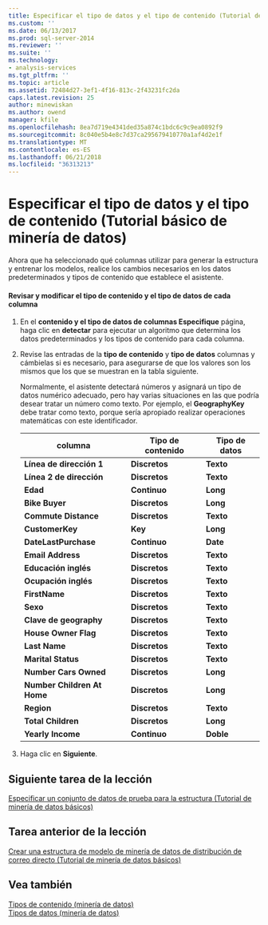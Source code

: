 ```yaml
---
title: Especificar el tipo de datos y el tipo de contenido (Tutorial de minería de datos básicos) | Documentos de Microsoft
ms.custom: ''
ms.date: 06/13/2017
ms.prod: sql-server-2014
ms.reviewer: ''
ms.suite: ''
ms.technology:
- analysis-services
ms.tgt_pltfrm: ''
ms.topic: article
ms.assetid: 72484d27-3ef1-4f16-813c-2f43231fc2da
caps.latest.revision: 25
author: minewiskan
ms.author: owend
manager: kfile
ms.openlocfilehash: 8ea7d719e4341ded35a874c1bdc6c9c9ea0892f9
ms.sourcegitcommit: 8c040e5b4e8c7d37ca295679410770a1af4d2e1f
ms.translationtype: MT
ms.contentlocale: es-ES
ms.lasthandoff: 06/21/2018
ms.locfileid: "36313213"
---
```

# <a name="specifying-the-data-type-and-content-type-basic-data-mining-tutorial"></a>Especificar el tipo de datos y el tipo de contenido (Tutorial básico de minería de datos)
  Ahora que ha seleccionado qué columnas utilizar para generar la estructura y entrenar los modelos, realice los cambios necesarios en los datos predeterminados y tipos de contenido que establece el asistente.  
  
#### <a name="review-and-modify-content-type-and-data-type-for-each-column"></a>Revisar y modificar el tipo de contenido y el tipo de datos de cada columna  
  
1.  En el **contenido y el tipo de datos de columnas Especifique** página, haga clic en **detectar** para ejecutar un algoritmo que determina los datos predeterminados y los tipos de contenido para cada columna.  
  
2.  Revise las entradas de la **tipo de contenido** y **tipo de datos** columnas y cámbielas si es necesario, para asegurarse de que los valores son los mismos que los que se muestran en la tabla siguiente.  
  
     Normalmente, el asistente detectará números y asignará un tipo de datos numérico adecuado, pero hay varias situaciones en las que podría desear tratar un número como texto. Por ejemplo, el **GeographyKey** debe tratar como texto, porque sería apropiado realizar operaciones matemáticas con este identificador.  
  
    |columna|Tipo de contenido|Tipo de datos|  
    |------------|------------------|---------------|  
    |**Línea de dirección 1**|**Discretos**|**Texto**|  
    |**Línea 2 de dirección**|**Discretos**|**Texto**|  
    |**Edad**|**Continuo**|**Long**|  
    |**Bike Buyer**|**Discretos**|**Long**|  
    |**Commute Distance**|**Discretos**|**Texto**|  
    |**CustomerKey**|**Key**|**Long**|  
    |**DateLastPurchase**|**Continuo**|**Date**|  
    |**Email Address**|**Discretos**|**Texto**|  
    |**Educación inglés**|**Discretos**|**Texto**|  
    |**Ocupación inglés**|**Discretos**|**Texto**|  
    |**FirstName**|**Discretos**|**Texto**|  
    |**Sexo**|**Discretos**|**Texto**|  
    |**Clave de geography**|**Discretos**|**Texto**|  
    |**House Owner Flag**|**Discretos**|**Texto**|  
    |**Last Name**|**Discretos**|**Texto**|  
    |**Marital Status**|**Discretos**|**Texto**|  
    |**Number Cars Owned**|**Discretos**|**Long**|  
    |**Number Children At Home**|**Discretos**|**Long**|  
    |**Region**|**Discretos**|**Texto**|  
    |**Total Children**|**Discretos**|**Long**|  
    |**Yearly Income**|**Continuo**|**Doble**|  
  
3.  Haga clic en **Siguiente**.  
  
## <a name="next-task-in-lesson"></a>Siguiente tarea de la lección  
 [Especificar un conjunto de datos de prueba para la estructura &#40;Tutorial de minería de datos básicos&#41;](../../2014/tutorials/specifying-a-testing-data-set-for-the-structure-basic-data-mining-tutorial.md)  
  
## <a name="previous-task-in-lesson"></a>Tarea anterior de la lección  
 [Crear una estructura de modelo de minería de datos de distribución de correo directo &#40;Tutorial de minería de datos básicos&#41;](../../2014/tutorials/creating-a-targeted-mailing-mining-model-structure-basic-data-mining-tutorial.md)  
  
## <a name="see-also"></a>Vea también  
 [Tipos de contenido &#40;minería de datos&#41;](../../2014/analysis-services/data-mining/content-types-data-mining.md)   
 [Tipos de datos &#40;minería de datos&#41;](../../2014/analysis-services/data-mining/data-types-data-mining.md)  
  
  